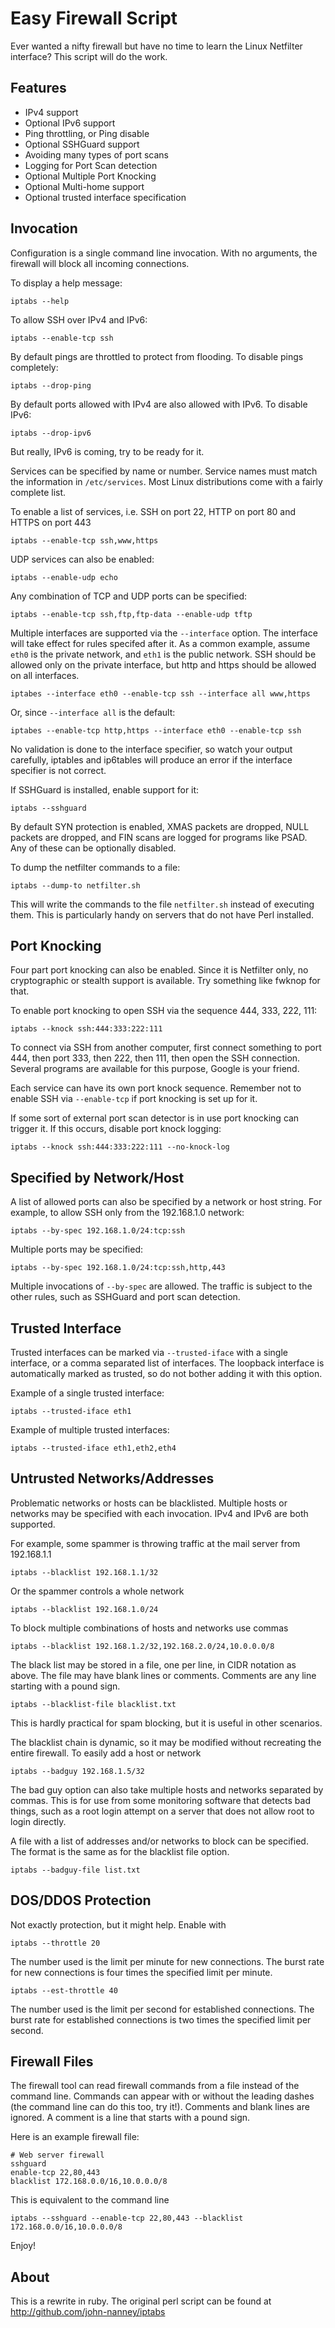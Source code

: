 
Easy Firewall Script
====================

Ever wanted a nifty firewall but have no time to learn the Linux Netfilter interface? This script will do the work.

Features
--------

* IPv4 support
* Optional IPv6 support
* Ping throttling, or Ping disable
* Optional SSHGuard support
* Avoiding many types of port scans
* Logging for Port Scan detection
* Optional Multiple Port Knocking
* Optional Multi-home support
* Optional trusted interface specification

Invocation
----------

Configuration is a single command line invocation. With no arguments, the firewall will block all incoming connections.

To display a help message:

	iptabs --help

To allow SSH over IPv4 and IPv6:

	iptabs --enable-tcp ssh

By default pings are throttled to protect from flooding. To disable pings completely:

	iptabs --drop-ping

By default ports allowed with IPv4 are also allowed with IPv6. To disable IPv6:

	iptabs --drop-ipv6

But really, IPv6 is coming, try to be ready for it.

Services can be specified by name or number. Service names must match the information in `/etc/services`. Most Linux distributions come with a fairly complete list.

To enable a list of services, i.e. SSH on port 22, HTTP on port 80 and HTTPS on port 443

	iptabs --enable-tcp ssh,www,https

UDP services can also be enabled:

	iptabs --enable-udp echo

Any combination of TCP and UDP ports can be specified:

	iptabs --enable-tcp ssh,ftp,ftp-data --enable-udp tftp

Multiple interfaces are supported via the `--interface` option. The interface will take effect for rules specifed after it. As a common example, assume `eth0` is the private network, and `eth1` is the public network. SSH should be allowed only on the private interface, but http and https should be allowed on all interfaces.

	iptabes --interface eth0 --enable-tcp ssh --interface all www,https

Or, since `--interface all` is the default:

	iptabes --enable-tcp http,https --interface eth0 --enable-tcp ssh

No validation is done to the interface specifier, so watch your output carefully, iptables and ip6tables will produce an error if the interface specifier is not correct.

If SSHGuard is installed, enable support for it:

	iptabs --sshguard

By default SYN protection is enabled, XMAS packets are dropped, NULL packets are dropped, and FIN scans are logged for programs like PSAD. Any of these can be optionally disabled.

To dump the netfilter commands to a file:

	iptabs --dump-to netfilter.sh

This will write the commands to the file `netfilter.sh` instead of executing them. This is particularly handy on servers that do not have Perl installed.

Port Knocking
-------------

Four part port knocking can also be enabled. Since it is Netfilter only, no cryptographic or stealth support is available. Try something like fwknop for that.

To enable port knocking to open SSH via the sequence 444, 333, 222, 111:

	iptabs --knock ssh:444:333:222:111

To connect via SSH from another computer, first connect something to port 444, then port 333, then 222, then 111, then open the SSH connection. Several programs are available for this purpose, Google is your friend.

Each service can have its own port knock sequence. Remember not to enable SSH via `--enable-tcp` if port knocking is set up for it.

If some sort of external port scan detector is in use port knocking can trigger it. If this occurs, disable port knock logging:

	iptabs --knock ssh:444:333:222:111 --no-knock-log

Specified by Network/Host
-------------------------

A list of allowed ports can also be specified by a network or host string. For example, to allow SSH only from the 192.168.1.0 network:

	iptabs --by-spec 192.168.1.0/24:tcp:ssh

Multiple ports may be specified:

	iptabs --by-spec 192.168.1.0/24:tcp:ssh,http,443

Multiple invocations of `--by-spec` are allowed. The traffic is subject to the other rules, such as SSHGuard and port scan detection.

Trusted Interface
-----------------

Trusted interfaces can be marked via `--trusted-iface` with a single interface, or a comma separated list of interfaces. The loopback interface is automatically marked as trusted, so do not bother adding it with this option.

Example of a single trusted interface:

	iptabs --trusted-iface eth1

Example of multiple trusted interfaces:

	iptabs --trusted-iface eth1,eth2,eth4

Untrusted Networks/Addresses
----------------------------

Problematic networks or hosts can be blacklisted. Multiple hosts or networks may be specified with each invocation. IPv4 and IPv6 are both supported.

For example, some spammer is throwing traffic at the mail server from 192.168.1.1

    iptabs --blacklist 192.168.1.1/32

Or the spammer controls a whole network

    iptabs --blacklist 192.168.1.0/24

To block multiple combinations of hosts and networks use commas

    iptabs --blacklist 192.168.1.2/32,192.168.2.0/24,10.0.0.0/8

The black list may be stored in a file, one per line, in CIDR notation as above. The file may have blank lines or comments. Comments are any line starting with a pound sign.

    iptabs --blacklist-file blacklist.txt

This is hardly practical for spam blocking, but it is useful in other scenarios.

The blacklist chain is dynamic, so it may be modified without recreating the entire firewall. To easily add a host or network

    iptabs --badguy 192.168.1.5/32

The bad guy option can also take multiple hosts and networks separated by commas. This is for use from some monitoring software that detects bad things, such as a root login attempt on a server that does not allow root to login directly.

A file with a list of addresses and/or networks to block can be specified. The format is the same as for the blacklist file option.

    iptabs --badguy-file list.txt

DOS/DDOS Protection
-------------------

Not exactly protection, but it might help. Enable with

    iptabs --throttle 20

The number used is the limit per minute for new connections. The burst rate for new connections is four times the specified limit per minute.

    iptabs --est-throttle 40

The number used is the limit per second for established connections. The burst rate for established connections is two times the specified limit per second.

Firewall Files
--------------

The firewall tool can read firewall commands from a file instead of the command line. Commands can appear with or without the leading dashes (the command line can do this too, try it!). Comments and blank lines are ignored. A comment is a line that starts with a pound sign.

Here is an example firewall file:

    # Web server firewall
    sshguard
    enable-tcp 22,80,443
    blacklist 172.168.0.0/16,10.0.0.0/8

This is equivalent to the command line

    iptabs --sshguard --enable-tcp 22,80,443 --blacklist 172.168.0.0/16,10.0.0.0/8

Enjoy!

About
-----

This is a rewrite in ruby. The original perl script can be found at http://github.com/john-nanney/iptabs
